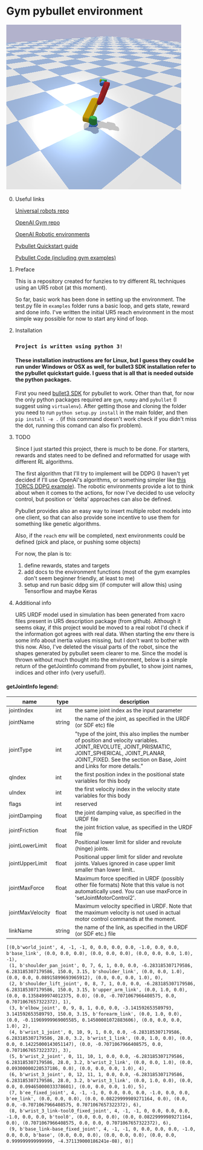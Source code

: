 # Gym pybullet environment
![Example](/gifs/ur5.gif)

0. Useful links 

   [Universal robots repo](https://github.com/ros-industrial/universal_robot)

   [OpenAI Gym repo](https://github.com/openai/gym)

   [OpenAI Robotic environments](https://github.com/openai/gym/tree/master/gym/envs/robotics)
   
   [Pybullet Quickstart guide](https://docs.google.com/document/d/10sXEhzFRSnvFcl3XxNGhnD4N2SedqwdAvK3dsihxVUA/edit#heading=h.2ye70wns7io3)

   [Pybullet Code (including gym examples)](https://github.com/bulletphysics/bullet3/tree/master/examples/pybullet)
1. Preface

    This is a repository created for funzies to try different RL techniques using an UR5 robot (at this moment).
    
    So far, basic work has been done in setting up the environment. The test.py file in `examples` folder runs a basic loop, and gets state, reward and done info. I've written the initial UR5 reach environment in the most simple way possible for now to start any kind of loop.

2. Installation

    ### `Project is written using python 3!`


    ####  These installation instructions are for Linux, but I guess they could be run under Windows or OSX as well, for bullet3 SDK installation refer to the pybullet quickstart guide. I guess that is all that is needed outside the python packages.
    First you need [bullet3 SDK](https://github.com/bulletphysics/bullet3) for pybullet to work. Other than that, for now the only python packages required are `gym`, `numpy` and `pybullet` (I suggest using `virtualenv`). After getting those and cloning the folder you need to run `python setup.py install` in the main folder, and then `pip install -e .` (if this command doesn't work check if you didn't miss the dot, running this comand can also fix problem).


3. TODO

    Since I just started this project, there is much to be done. For starters, rewards and states need to be defined and reformatted for usage with different RL algorithms. 
    
    The first algorithm that I'll try to implement will be DDPG (I haven't yet decided if I'll use OpenAI's algorithms, or something simpler like [this TORCS DDPG example](https://github.com/yanpanlau/DDPG-Keras-Torcs)). The robotic environments provide a lot to think about when it comes to the actions, for now I've decided to use velocity control, but position or 'delta' approaches can also be defined. 

    Pybullet provides also an easy way to insert multiple robot models into one client, so that can also provide sone incentive to use them for something like genetic algorithms.

    Also, if the `reach` env will be completed, next environments could be defined (pick and place, or pushing some objects)

    For now, the plan is to:
     1. define rewards, states and targets
     2. add docs to the environment functions (most of the gym examples don't seem beginner friendly, at least to me)
     3. setup and run basic ddpg sim (if computer will allow this) using Tensorflow and maybe Keras

4. Additional info

    UR5 URDF model used in simulation has been generated from xacro files present in UR5 description package (from github). Although it seems okay, if this project would be moved to a real robot I'd check if the information got agrees with real data. When starting the env there is some info about inertia values missing, but I don't want to bother with this now. Also, I've deleted the visual parts of the robot, since the shapes generated by pybullet seem clearer to me. Since the model is thrown without much thought into the environment, below is a simple return of the getJointInfo command from pybullet, to show joint names,  indices  and other info (very useful!).
#### getJointInfo legend:
| name             | type   | description                                                                                                                                                                                                                   |
|------------------|--------|-------------------------------------------------------------------------------------------------------------------------------------------------------------------------------------------------------------------------------|
| jointIndex       | int    | the same joint index as the input parameter                                                                                                                                                                                   |
| jointName        | string | the name of the joint, as specified in the URDF (or SDF etc) file                                                                                                                                                             |
| jointType        | int    | "type of the joint, this also implies the number of position and velocity variables. JOINT_REVOLUTE, JOINT_PRISMATIC, JOINT_SPHERICAL, JOINT_PLANAR, JOINT_FIXED. See the section on Base, Joint and Links for more details." |
| qIndex           | int    | the first position index in the positional state variables for this body                                                                                                                                                      |
| uIndex           | int    | the first velocity index in the velocity state variables for this body                                                                                                                                                        |
| flags            | int    | reserved                                                                                                                                                                                                                      |
| jointDamping     | float  | the joint damping value, as specified in the URDF file                                                                                                                                                                        |
| jointFriction    | float  | the joint friction value, as specified in the URDF file                                                                                                                                                                       |
| jointLowerLimit  | float  | Positional lower limit for slider and revolute (hinge) joints.                                                                                                                                                                |
| jointUpperLimit  | float  | Positional upper limit for slider and revolute joints. Values ignored in case upper limit smaller than lower limit..                                                                                                                       |
| jointMaxForce    | float  | Maximum force specified in URDF (possibly other file formats) Note that this value is not automatically used. You can use maxForce in 'setJointMotorControl2'.                                                                |
| jointMaxVelocity | float  | Maximum velocity specified in URDF. Note that the maximum velocity is not used in actual motor control commands at the moment.                                                                                                |
| linkName         | string | the name of the link, as specified in the URDF (or SDF etc.) file                                                                                                                                                             |
```
[(0,b'world_joint', 4, -1, -1, 0, 0.0, 0.0, 0.0, -1.0, 0.0, 0.0, b'base_link', (0.0, 0.0, 0.0), (0.0, 0.0, 0.0), (0.0, 0.0, 0.0, 1.0), -1),
 (1, b'shoulder_pan_joint', 0, 7, 6, 1, 0.0, 0.0, -6.283185307179586, 6.283185307179586, 150.0, 3.15, b'shoulder_link', (0.0, 0.0, 1.0), (0.0, 0.0, 0.08915899693965912), (0.0, 0.0, 0.0, 1.0), 0),
 (2, b'shoulder_lift_joint', 0, 8, 7, 1, 0.0, 0.0, -6.283185307179586, 6.283185307179586, 150.0, 3.15, b'upper_arm_link', (0.0, 1.0, 0.0), (0.0, 0.1358499974012375, 0.0), (0.0, -0.7071067966408575, 0.0, 0.7071067657322372), 1),
 (3, b'elbow_joint', 0, 9, 8, 1, 0.0, 0.0, -3.141592653589793, 3.141592653589793, 150.0, 3.15, b'forearm_link', (0.0, 1.0, 0.0), (0.0, -0.11969999969005585, 0.14500001072883606), (0.0, 0.0, 0.0, 1.0), 2),
 (4, b'wrist_1_joint', 0, 10, 9, 1, 0.0, 0.0, -6.283185307179586, 6.283185307179586, 28.0, 3.2, b'wrist_1_link', (0.0, 1.0, 0.0), (0.0, 0.0, 0.14225000143051147), (0.0, -0.7071067966408575, 0.0, 0.7071067657322372), 3),
 (5, b'wrist_2_joint', 0, 11, 10, 1, 0.0, 0.0, -6.283185307179586, 6.283185307179586, 28.0, 3.2, b'wrist_2_link', (0.0, 0.0, 1.0), (0.0, 0.09300000220537186, 0.0), (0.0, 0.0, 0.0, 1.0), 4),
 (6, b'wrist_3_joint', 0, 12, 11, 1, 0.0, 0.0, -6.283185307179586, 6.283185307179586, 28.0, 3.2, b'wrist_3_link', (0.0, 1.0, 0.0), (0.0, 0.0, 0.09465000033378601), (0.0, 0.0, 0.0, 1.0), 5),
 (7, b'ee_fixed_joint', 4, -1, -1, 0, 0.0, 0.0, 0.0, -1.0, 0.0, 0.0, b'ee_link', (0.0, 0.0, 0.0), (0.0, 0.08229999989271164, 0.0), (0.0, 0.0, -0.7071067966408575, 0.7071067657322372), 6),
 (8, b'wrist_3_link-tool0_fixed_joint', 4, -1, -1, 0, 0.0, 0.0, 0.0, -1.0, 0.0, 0.0, b'tool0', (0.0, 0.0, 0.0), (0.0, 0.08229999989271164, 0.0), (0.7071067966408575, 0.0, 0.0, 0.7071067657322372), 6),
 (9, b'base_link-base_fixed_joint', 4, -1, -1, 0, 0.0, 0.0, 0.0, -1.0, 0.0, 0.0, b'base', (0.0, 0.0, 0.0), (0.0, 0.0, 0.0), (0.0, 0.0, 0.999999999999999, -4.371139000186241e-08), 0)]
 ```